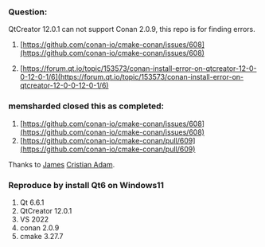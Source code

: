 ### Question:
  QtCreator 12.0.1 can not support Conan 2.0.9, this repo is for finding errors.
  
1. [https://github.com/conan-io/cmake-conan/issues/608](https://github.com/conan-io/cmake-conan/issues/608)
  
2. [https://forum.qt.io/topic/153573/conan-install-error-on-qtcreator-12-0-0-12-0-1/6](https://forum.qt.io/topic/153573/conan-install-error-on-qtcreator-12-0-0-12-0-1/6)


### memsharded closed this as completed:
1. [https://github.com/conan-io/cmake-conan/issues/608](https://github.com/conan-io/cmake-conan/issues/608)
2. [https://github.com/conan-io/cmake-conan/pull/609](https://github.com/conan-io/cmake-conan/pull/609)
   
Thanks to [James](https://github.com/memsharded) [Cristian Adam](https://github.com/cristianadam).


### Reproduce by install Qt6 on Windows11
1. Qt 6.6.1
2. QtCreator 12.0.1
3. VS 2022
4. conan 2.0.9
5. cmake 3.27.7
